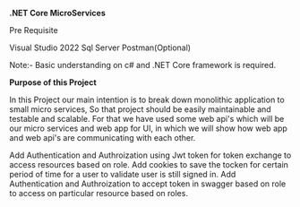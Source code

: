 **.NET Core MicroServices**

Pre Requisite

Visual Studio 2022
Sql Server
Postman(Optional)


Note:- Basic understanding on c# and .NET Core framework is required.

**Purpose of this Project**

In this Project our main intention is to break down monolithic application to small micro services, So that project should be easily maintainable and testable and scalable. For that we have used some web api's which will be our
micro services and web app for UI, in which we will show how web app and web api's are communicating with each other.

Add Authentication and Authroization using Jwt token for token exchange to access resources based on role.
Add cookies to save the tocken for certain period of time for a user to validate user is still signed in.
Add Authentication and Authroization to accept token in swagger based on role to access on particular resource based on roles.




